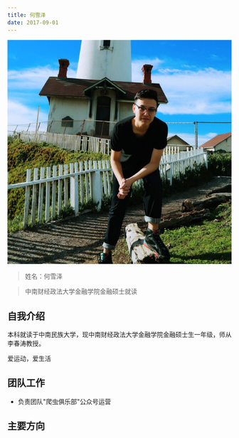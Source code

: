 ```yaml
---
title: 何雪泽
date: 2017-09-01
---
```


![](index/HXZ.jpg)

>姓名：何雪泽

>中南财经政法大学金融学院金融硕士就读

## 自我介绍

本科就读于中南民族大学，现中南财经政法大学金融学院金融硕士生一年级，师从李春涛教授。

爱运动，爱生活

## 团队工作

- 负责团队"爬虫俱乐部"公众号运营

## 主要方向





